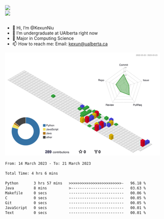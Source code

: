 <a href="https://github.com/anuraghazra/github-readme-stats">
  <img align="center" src="https://github-readme-stats.vercel.app/api?username=KexunNiu&show_icons=true" />
</a>
</br>
<a href="https://github.com/anuraghazra/github-readme-stats">
  <img align="center" src="https://github-readme-stats.vercel.app/api/top-langs/?username=KexunNiu" />
</a>

</br>
</br>

- 👋 Hi, I’m @KexunNiu
- 👀 I’m  undergraduate at UAlberta right now
- 🌱 Major in Computing Science
- 📫 How to reach me: Email: kexun@ualberta.ca

<!---
KexunNiu/KexunNiu is a ✨ special ✨ repository because its `README.md` (this file) appears on your GitHub profile.
You can click the Preview link to take a look at your changes.
--->

![](./profile-3d-contrib/profile-gitblock.svg)

<!--START_SECTION:waka-->

```text
From: 14 March 2023 - To: 21 March 2023

Total Time: 4 hrs 6 mins

Python       3 hrs 57 mins   >>>>>>>>>>>>>>>>>>>>>>>>-   96.18 %
Java         8 mins          >------------------------   03.63 %
Makefile     0 secs          -------------------------   00.06 %
C            0 secs          -------------------------   00.05 %
Git          0 secs          -------------------------   00.05 %
JavaScript   0 secs          -------------------------   00.01 %
Text         0 secs          -------------------------   00.01 %
```

<!--END_SECTION:waka-->
